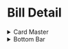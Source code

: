 # Bill Detail

<details>

<summary>Card Master</summary>

![](<../../../.gitbook/assets/image (1).png>)

1. Header
   * Icon check
   * Icon card
     * Field: **PaymentTypeId**, **IsTransferBank**, **Transfer\_Text**
     * Logic
       * Đk show: **PaymentTypeId** = **2 hoặc 12**&#x20;
       * Màu sắc:
         * Xanh: **IsTransferBank = true**
         * Đỏ: **IsTransferBank = false**
       * **Transfer\_Text:** hiển thị tooltip khi nhấn vào
   * Mã đơn hàng
     * Field: IONumber
   * HTTT:
     * Field: **PaymentTypeDescription**
2. Middle
3. Footer

</details>

<details>

<summary>Bottom Bar</summary>

* Tạo bởi client
  * "Kiểm đơn"
  * "Giao hàng"
  * "Đã giao"
  * "Sự cố"
  * "Đã soạn xong"
* Lấy từ server
  * Field: **ListButtons**
  * Logic:&#x20;
    * Có field thì show hết các button trong field
    * Đối với user là quản lý thì chỉ gắn các button mà client chưa có

</details>
